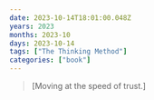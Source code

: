 ```yaml
---
date: 2023-10-14T18:01:00.048Z
years: 2023
months: 2023-10
days: 2023-10-14
tags: ["The Thinking Method"]
categories: ["book"]
---
```

> [Moving at the speed of trust.]
